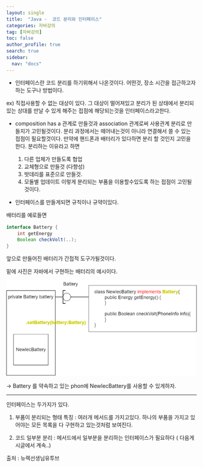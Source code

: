 ```yaml
---
layout: single
title:  "Java -  코드 분리와 인터페이스"
categories: 자바강의
tag: [자바강의]
toc: false
author_profile: true
search: true
sidebar:
  nav: "docs"
---
```




- 인터페이스란 코드 분리를 하기위해서 나온것이다. 어떤것, 장소 시간을 접근하고자 하는 도구나 방법이다.

ex) 직접사용할 수 없는 대상이 있다. 그 대상이 떨어져있고 분리가 된 상태에서 분리되있는 상대를 만날 수 있게 해주는 접점에 해당되는것을 인터페이스라고한다.

- composition has a 관계로 만들것과 association 관계로써 사용관계 분리로 만들지가 고민될것이다.
    분리 과정에서는 떼어내는것이 아니라 연결해서 쓸 수 있는 접점이 필요할것이다. 만약에 핸드폰과 배터리가 있다하면 분리 할 것인지 고민을 한다.
    분리하는 이유라고 하면
    1. 다른 업체가 만들도록 협업
    2. 교체형으로 만들것 (다향성)
    3. 밧데리를 표준으로 만들것.
    4. 모둘별 업데이트
    이렇게 분리되는 부품을 이용할수있도록 하는 접점이 고민될것이다.

- 인터페이스를 만들게되면 규칙이나 규약이있다. 

배터리를 예로들면 
```java
interface Battery {
    int getEnergy
    Boolean checkVolt(..);
}
```
앞으로 만들어진 배터리가 간접적 도구가될것이다.

밑에 사진은 자바에서 구현하는 배터리의 예시이다.

![인터페이스](/assets/images/인터페이스.png)

-> Battery 를 약속하고 있는 phon에 NewlecBattery를 사용할 수 있게하자.


-----

인터페이스는 두가지가 있다.
1. 부품이 분리되는 형태
    특징 : 여러개 메서드를 가지고있다.
            하나의 부품을 가지고 있어야는 모든 목록을 다 구현하고 있는것처럼 보여진다.

2. 코드 일부분 분리 : 메서드에서 일부분을 분리하는 인터페이스가 필요하다 ( 다음게시글에서 계속..)




출처 : 뉴렉선생님유투브